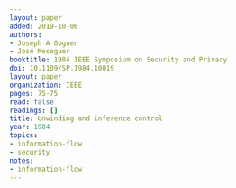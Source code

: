 ```yaml
---
layout: paper
added: 2019-10-06
authors:
- Joseph A Goguen
- José Meseguer
booktitle: 1984 IEEE Symposium on Security and Privacy
doi: 10.1109/SP.1984.10019
layout: paper
organization: IEEE
pages: 75-75
read: false
readings: []
title: Unwinding and inference control
year: 1984
topics:
- information-flow
- security
notes:
- information-flow
---
```

